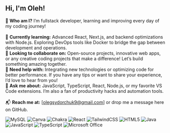 ## Hi, I'm Oleh!
🔭 <b>Who am I?</b> I’m fullstack developer, learning and improving every day of my coding journey!<br><br>
🌱 <b>Currently learning:</b> Advanced React, Next.js, and backend optimizations with Node.js. Exploring DevOps tools like Docker to bridge the gap between development and operations.<br>
🤝 <b>Looking to collaborate on:</b> Open-source projects, innovative web apps, or any creative coding projects that make a difference! Let’s build something amazing together.<br>
🧩 <b>Need help with:</b> Integrating new technologies or optimizing code for better performance. If you have any tips or want to share your experience, I’d love to hear from you!<br>
💬 <b>Ask me about:</b> JavaScript, TypeScript, React, Node.js, or my favorite VS Code extensions. I’m also a fan of productivity hacks and automation tools.<br><br>
📬 <b>Reach me at:</b> [olegsydorchuk9@gmail.com] or drop me a message here on GitHub.

![MySQL](https://img.shields.io/badge/mysql-4479A1.svg?style=for-the-badge&logo=mysql&logoColor=white)
![Canva](https://img.shields.io/badge/Canva-%2300C4CC.svg?style=for-the-badge&logo=Canva&logoColor=white) 
![Chakra](https://img.shields.io/badge/chakra-%234ED1C5.svg?style=for-the-badge&logo=chakraui&logoColor=white)
![React](https://img.shields.io/badge/react-%2320232a.svg?style=for-the-badge&logo=react&logoColor=%2361DAFB)
![TailwindCSS](https://img.shields.io/badge/tailwindcss-%2338B2AC.svg?style=for-the-badge&logo=tailwind-css&logoColor=white) ![HTML5](https://img.shields.io/badge/html5-%23E34F26.svg?style=for-the-badge&logo=html5&logoColor=white) ![Java](https://img.shields.io/badge/java-%23ED8B00.svg?style=for-the-badge&logo=openjdk&logoColor=white) ![JavaScript](https://img.shields.io/badge/javascript-%23323330.svg?style=for-the-badge&logo=javascript&logoColor=%23F7DF1E) ![TypeScript](https://img.shields.io/badge/typescript-%23007ACC.svg?style=for-the-badge&logo=typescript&logoColor=white) ![Microsoft Office](https://img.shields.io/badge/Microsoft_Office-D83B01?style=for-the-badge&logo=microsoft-office&logoColor=white)
